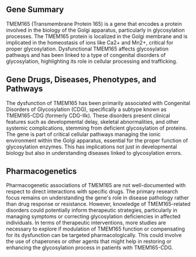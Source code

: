## Gene Summary
TMEM165 (Transmembrane Protein 165) is a gene that encodes a protein involved in the biology of the Golgi apparatus, particularly in glycosylation processes. The TMEM165 protein is localized in the Golgi membrane and is implicated in the homeostasis of ions like Ca2+ and Mn2+, critical for proper glycosylation. Dysfunctional TMEM165 affects glycosylation pathways and has been linked to a type of congenital disorders of glycosylation, highlighting its role in cellular processing and trafficking.

## Gene Drugs, Diseases, Phenotypes, and Pathways
The dysfunction of TMEM165 has been primarily associated with Congenital Disorders of Glycosylation (CDG), specifically a subtype known as TMEM165-CDG (formerly CDG-IIk). These disorders present clinical features such as developmental delay, skeletal abnormalities, and other systemic complications, stemming from deficient glycosylation of proteins. The gene is part of critical cellular pathways managing the ionic environment within the Golgi apparatus, essential for the proper function of glycosylation enzymes. This has implications not just in developmental biology but also in understanding diseases linked to glycosylation errors.

## Pharmacogenetics
Pharmacogenetic associations of TMEM165 are not well-documented with respect to direct interactions with specific drugs. The primary research focus remains on understanding the gene's role in disease pathology rather than drug response or resistance. However, knowledge of TMEM165-related disorders could potentially inform therapeutic strategies, particularly in managing symptoms or correcting glycosylation deficiencies in affected individuals. In terms of therapeutic interventions, more studies are necessary to explore if modulation of TMEM165 function or compensating for its dysfunction can be targeted pharmacologically. This could involve the use of chaperones or other agents that might help in restoring or enhancing the glycosylation process in patients with TMEM165-CDG.